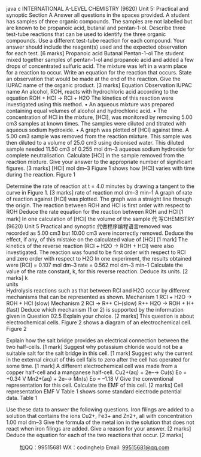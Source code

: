 java c
INTERNATIONAL A-LEVEL
CHEMISTRY (9620)
Unit 5: Practical and synoptic
Section A
Answer all questions in the spaces provided.
A student has samples of three organic compounds. The samples are not labelled but are known to be propanoic acid, butanal and pentan-1-ol.
Describe three test-tube reactions that can be used to identify the three organic compounds. Use a different test-tube reaction for each compound.
Your answer should include the reagent(s) used and the expected observation for each test.
[6 marks]
Propanoic acid
Butanal
Pentan-1-ol
The student mixed together samples of pentan-1-ol and propanoic acid and added a few drops of concentrated sulfuric acid.
The mixture was left in a warm place for a reaction to occur.
Write an equation for the reaction that occurs.
State an observation that would be made at the end of the reaction.
Give the IUPAC name of the organic product.
[3 marks]
Equation
Observation
IUPAC name
An alcohol, ROH, reacts with hydrochloric acid according to the equation
ROH + HCl → RCl + H2O
The kinetics of this reaction were investigated using this method.
• An aqueous mixture was prepared containing equal volumes of alcohol and hydrochloric acid.
• The concentration of HCl in the mixture, [HCl], was monitored by removing 5.00 cm3 samples at known times. The samples were diluted and titrated with aqueous sodium hydroxide.
• A graph was plotted of [HCl] against time.
A 5.00 cm3 sample was removed from the reaction mixture. This sample was then diluted to a volume of 25.0 cm3 using deionised water.
This diluted sample needed 11.50 cm3 of 0.255 mol dm–3 aqueous sodium hydroxide for complete neutralisation.
Calculate [HCl] in the sample removed from the reaction mixture.
Give your answer to the appropriate number of significant figures.
[3 marks]
[HCl]                                                                                                    mol dm–3
Figure 1 shows how [HCl] varies with time during the reaction.
Figure 1

Determine the rate of reaction at t = 4.0 minutes by drawing a tangent to the curve in Figure 1.
[3 marks]
rate of reaction                                                                                                                mol dm–3 min–1
A graph of rate of reaction against [HCl] was plotted. The graph was a straight line through the origin.
The reaction between ROH and HCl is first order with respect to ROH
Deduce the rate equation for the reaction between ROH and HCl
[1 mark]
In one calculation of [HCl] the volume of the sample 代 写CHEMISTRY (9620) Unit 5 Practical and synoptic
代做程序编程语言removed was recorded as 5.00 cm3 but 10.00 cm3 were incorrectly removed.
Deduce the effect, if any, of this mistake on the calculated value of [HCl]
[1 mark]
The kinetics of the reverse reaction (RCl + H2O → ROH + HCl) were also investigated.
The reaction was found to be first order with respect to RCl and zero order with respect to H2O
In one experiment, the results obtained were
[RCl] = 0.107 mol dm–3
rate = 0.562 mol dm–3 min–1
Calculate the value of the rate constant, k, for this reverse reaction.
Deduce its units.
[2 marks]
k                                                                                
units                                                                     
Hydrolysis reactions such as that between RCl and H2O occur by different mechanisms that can be represented as shown.
Mechanism 1                            RCl + H2O → ROH + HCl (slow)
Mechanism 2                            RCl → R++ Cl–(slow)
                                                                   R++ H2O → ROH + H+(fast)
Deduce which mechanism (1 or 2) is supported by the information given in Question 02.5
Explain your choice.
[2 marks]
This question is about electrochemical cells.
Figure 2 shows a diagram of an electrochemical cell.
Figure 2

Explain how the salt bridge provides an electrical connection between the two half-cells.
[1 mark]
Suggest why potassium chloride would not be a suitable salt for the salt bridge in this cell.
[1 mark]
Suggest why the current in the external circuit of this cell falls to zero after the cell has operated for some time.
[1 mark]
A different electrochemical cell was made from a copper half-cell and a manganese half-cell.
Cu2+(aq) + 2e–→ Cu(s)                    Eo = +0.34 V
Mn2+(aq) + 2e–→ Mn(s)                   Eo = –1.18 V
Give the conventional representation for this cell.
Calculate the EMF of this cell.
[2 marks]
Cell representation
EMF                                                                                          V
Table 1 shows some standard electrode potential data.
Table 1

Use these data to answer the following questions.
Iron filings are added to a solution that contains the ions Cu2+, Fe3+ and Zn2+, all with concentration 1.00 mol dm–3
Give the formula of the metal ion in the solution that does not react when iron filings are added.
Give a reason for your answer.
[2 marks]
Deduce the equation for each of the two reactions that occur.
[2 marks]











         
加QQ：99515681  WX：codinghelp  Email: 99515681@qq.com
